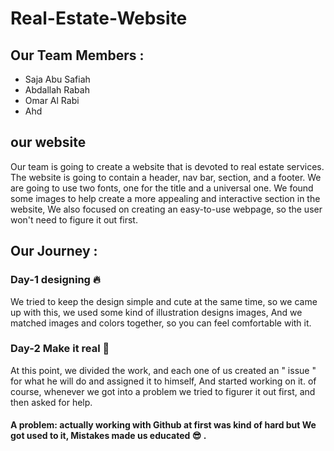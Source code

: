 # Real-Estate-Website
## Our Team Members :

- Saja Abu Safiah
- Abdallah Rabah 
- Omar Al Rabi
- Ahd 

## our website
Our team is going to create a website that is devoted to real estate services.
The website is going to contain a header, nav bar, section, and a footer.
We are going to use two fonts, one for the title and a universal one.
We found some images to help create a more appealing and interactive section in the website, We also focused on creating an easy-to-use webpage, so the user won't need to figure it out first.

## Our Journey :
### Day-1  **designing  :fire:**
We tried to keep the design simple and cute at the same time, so we came up with this, we used some kind of illustration designs images, And we matched images and colors together, so you can feel comfortable with it.

### Day-2  **Make it real :muscle:**
At this point, we divided the work, and each one of us created an " issue " for what he will do and assigned it to himself, And started working on it.
of course, whenever we got into a problem we tried to figurer it out first, and then asked for help.
#### A problem: actually working with Github at first was kind of hard but We got used to it, Mistakes made us educated :sunglasses: .
